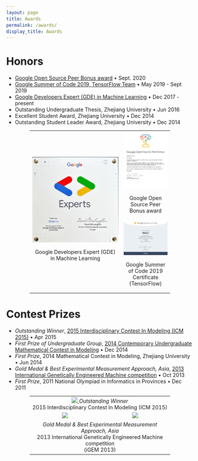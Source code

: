 ```yaml
---
layout: page
title: Awards
permalink: /awards/
display_title: Awards
---
```


# Honors

- [Google Open Source Peer Bonus award](https://opensource.googleblog.com/2020/10/announcing-latest-google-open-source.html) • Sept. 2020
- [Google Summer of Code 2019, TensorFlow Team](https://summerofcode.withgoogle.com/archive/2019/projects/5460192307707904) • May 2019 - Sept 2019
- [Google Developers Expert (GDE) in Machine Learning](https://developers.google.com/community/experts/directory/profile/profile-xihan-li) • Dec 2017 - present
- Outstanding Undergraduate Thesis, Zhejiang University • Jun 2016
- Excellent Student Award, Zhejiang University • Dec 2014
- Outstanding Student Leader Award, Zhejiang University • Dec 2014

<center>
<table style="border: 0px; width: 75%">
    <tr>        
        <td rowspan="2" width="65%">
            <center>
                <a href="/assets/awards/GDE.jpg">
                    <img src="/assets/awards/GDE.jpg" width="100%"/>
                </a>
                <p>Google Developers Expert (GDE) <br/>in Machine Learning</p>
            </center>
        </td>
        <td width="35%">
            <center>
                <a href="/assets/awards/OSPB2020.jpg">
                    <img src="/assets/awards/OSPB2020.jpg" width="100%"/>
                </a>
                <p>Google Open Source Peer Bonus award</p>
            </center>
        </td>
    </tr>
    <tr>        
        <td>
            <center>
                <a href="/assets/awards/GSoC2019.jpg">
                    <img src="/assets/awards/GSoC2019.jpg" width="100%"/>                    
                </a>
                <p>Google Summer of Code 2019 Certificate (TensorFlow)</p>
            </center>
        </td>
    </tr>
</table>
</center>

# Contest Prizes

- *Outstanding Winner*, [2015 Interdisciplinary Contest In Modeling (ICM 2015)](https://www.contest.comap.com/undergraduate/contests/mcm/contests/2015/results/) • Apr 2015
- *First Prize of Undergraduate Group*, [2014 Contemporary Undergraduate Mathematical Contest in Modeling](http://www.mcm.edu.cn/html_cn/node/252a2e1c3edcd257c78f37a156a81209.html) • Dec 2014
- *First Prize*, 2014 Mathematical Contest in Modeling, Zhejiang University • Jun 2014
- *Gold Medal & Best Experimental Measurement Approach, Asia*, [2013 International Genetically Engineered Machine competition](http://igem.org/Results?year=2013) • Oct 2013
- *First Prize*, 2011 National Olympiad in Informatics in Provinces • Dec 2011

<center>
<table style="border: 0px; width: 75%">
    <tr>        
        <td colspan="2">
            <center>
                <a href="{{site.url}}/assets/awards/ICM.jpg">
                    <img src="{{site.url}}/assets/awards/ICM.jpg" width="100%"/>
                </a>
                <i>Outstanding Winner</i><br />2015 Interdisciplinary Contest In Modeling (ICM 2015)
            </center>
        </td>
    </tr>
    <tr>
        <td width="50%">
            <center>
                <a href="{{site.url}}/assets/awards/iGEM_Measurement.jpg">
                    <img src="{{site.url}}/assets/awards/iGEM_Measurement.jpg" width="100%"/>
                </a>
            </center>
        </td>
        <td width="50%">
            <center>
                <a href="{{site.url}}/assets/awards/iGEM_World.jpg">
                    <img src="{{site.url}}/assets/awards/iGEM_World.jpg" width="100%"/>                    
                </a>
            </center>
        </td>
    </tr>
    <tr>        
        <td colspan="2">
            <center>
                <i>Gold Medal & Best Experimental Measurement Approach, Asia</i><br />2013 International Genetically Engineered Machine competition<br />
                (iGEM 2013)
            </center>
        </td>
    </tr>
</table>
</center>